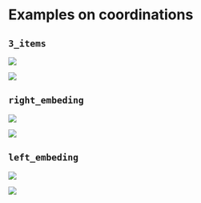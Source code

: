 # Examples on coordinations

## `3_items`

![](_sud_diff/3_items.svg)

![](_ud_diff/3_items.svg)

## `right_embeding`

![](_sud_diff/right_embeding.svg)

![](_ud_diff/right_embeding.svg)

## `left_embeding`

![](_sud_diff/left_embeding.svg)

![](_ud_diff/left_embeding.svg)
